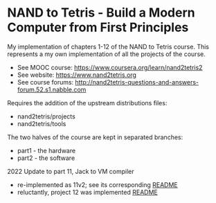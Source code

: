 # NAND to Tetris - Build a Modern Computer from First Principles

My implementation of chapters 1-12 of the NAND to Tetris course.  This represents
a my own implementation of all the projects of the course.

- See MOOC course: https://www.coursera.org/learn/nand2tetris2
- See website: https://www.nand2tetris.org
- See course forums: http://nand2tetris-questions-and-answers-forum.52.s1.nabble.com

Requires the addition of the upstream distributions files:

- nand2tetris/projects
- nand2tetris/tools

The two halves of the course are kept in separated branches:

- part1 - the hardware
- part2 - the software

2022 Update to part 11, Jack to VM compiler

- re-implemented as 11v2; see its corresponding
  [README](my_computer/11v2/README.adoc)
- reluctantly, project 12 was implemented
  [README](my_computer/12/README.md)
